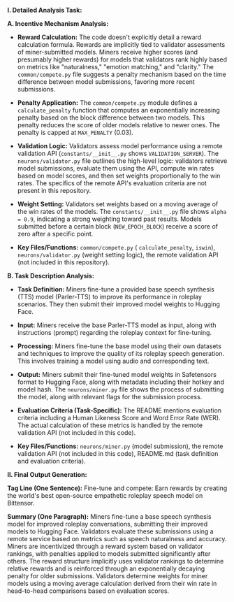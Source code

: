 **I. Detailed Analysis Task:**

**A. Incentive Mechanism Analysis:**

* **Reward Calculation:** The code doesn't explicitly detail a reward calculation formula.  Rewards are implicitly tied to validator assessments of miner-submitted models.  Miners receive higher scores (and presumably higher rewards) for models that validators rank highly based on metrics like "naturalness," "emotion matching," and "clarity." The `common/compete.py` file suggests a penalty mechanism based on the time difference between model submissions, favoring more recent submissions.

* **Penalty Application:**  The `common/compete.py` module defines a `calculate_penalty` function that computes an exponentially increasing penalty based on the block difference between two models. This penalty reduces the score of older models relative to newer ones.  The penalty is capped at `MAX_PENALTY` (0.03).

* **Validation Logic:** Validators assess model performance using a remote validation API (`constants/__init__.py` shows `VALIDATION_SERVER`).  The `neurons/validator.py` file outlines the high-level logic:  validators retrieve model submissions, evaluate them using the API, compute win rates based on model scores, and then set weights proportionally to the win rates.  The specifics of the remote API's evaluation criteria are not present in this repository.

* **Weight Setting:** Validators set weights based on a moving average of the win rates of the models. The `constants/__init__.py` file shows `alpha = 0.9`, indicating a strong weighting toward past results. Models submitted before a certain block (`NEW_EPOCH_BLOCK`) receive a score of zero after a specific point.

* **Key Files/Functions:** `common/compete.py` ( `calculate_penalty`, `iswin`), `neurons/validator.py` (weight setting logic), the remote validation API (not included in this repository).


**B. Task Description Analysis:**

* **Task Definition:** Miners fine-tune a provided base speech synthesis (TTS) model (Parler-TTS) to improve its performance in roleplay scenarios.  They then submit their improved model weights to Hugging Face.

* **Input:** Miners receive the base Parler-TTS model as input, along with instructions (prompt) regarding the roleplay context for fine-tuning.

* **Processing:** Miners fine-tune the base model using their own datasets and techniques to improve the quality of its roleplay speech generation. This involves training a model using audio and corresponding text.

* **Output:**  Miners submit their fine-tuned model weights in Safetensors format to Hugging Face, along with metadata including their hotkey and model hash. The `neurons/miner.py` file shows the process of submitting the model, along with relevant flags for the submission process.

* **Evaluation Criteria (Task-Specific):** The README mentions evaluation criteria including a Human Likeness Score and Word Error Rate (WER). The actual calculation of these metrics is handled by the remote validation API (not included in this code).

* **Key Files/Functions:** `neurons/miner.py` (model submission), the remote validation API (not included in this code), README.md (task definition and evaluation criteria).


**II. Final Output Generation:**

**Tag Line (One Sentence):**  Fine-tune and compete:  Earn rewards by creating the world's best open-source empathetic roleplay speech model on Bittensor.

**Summary (One Paragraph):** Miners fine-tune a base speech synthesis model for improved roleplay conversations, submitting their improved models to Hugging Face. Validators evaluate these submissions using a remote service based on metrics such as speech naturalness and accuracy.  Miners are incentivized through a reward system based on validator rankings, with penalties applied to models submitted significantly after others. The reward structure implicitly uses validator rankings to determine relative rewards and is reinforced through an exponentially decaying penalty for older submissions.  Validators determine weights for miner models using a moving average calculation derived from their win rate in head-to-head comparisons based on evaluation scores.
